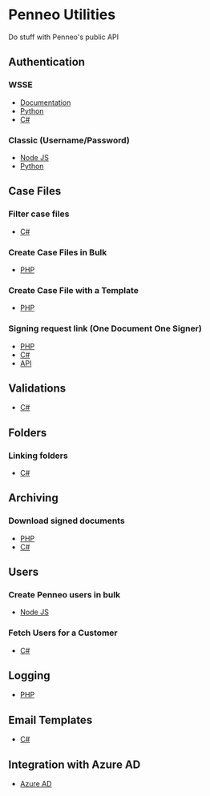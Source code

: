 # Penneo Utilities

Do stuff with Penneo's public API

## Authentication
### WSSE
- [Documentation][doc-auth-wsse]
- [Python][py-auth-wsse]
- [C#][cs-auth-wsse]
### Classic (Username/Password)
- [Node JS][js-auth-classic]
- [Python][py-auth-classic]

## Case Files
### Filter case files
- [C#][cs-filter-case-files]
### Create Case Files in Bulk
- [PHP][php-bulk-create-case-files]
### Create Case File with a Template
- [PHP][php-case-file-template]
### Signing request link (One Document One Signer)
- [PHP][php-casefile-one-doc-one-signer]
- [C#][cs-casefile-one-doc-one-signer]
- [API][api-casefile-one-doc-one-signer]

## Validations
- [C#][cs-create-validation]

## Folders
### Linking folders
- [C#][cs-folder-link]

## Archiving
### Download signed documents ###
- [PHP][php-download-signed-documents]
- [C#][cs-download-signed-documents]

## Users
### Create Penneo users in bulk
- [Node JS][js-user-creation]

### Fetch Users for a Customer
- [C#][cs-user-customer-users]

## Logging
- [PHP][php-enable-logging]

## Email Templates
- [C#][cs-email-templates]

## Integration with Azure AD
- [Azure AD][doc-azuread]

<!-- Authentication -->
[js-auth-classic]: https://github.com/Penneo/api-utils/tree/master/js/auth/classic
[py-auth-wsse]: https://github.com/Penneo/api-utils/tree/master/py/auth/wsse
[py-auth-classic]: https://github.com/Penneo/api-utils/tree/master/py/auth/classic
[cs-auth-wsse]: https://github.com/Penneo/api-utils/tree/master/cs/auth/wsse

<!-- Case files -->
[cs-filter-case-files]: https://github.com/Penneo/api-utils/tree/master/cs/filter-case-files
[php-bulk-create-case-files]: https://github.com/Penneo/api-utils/tree/master/php/bulk-case-file-creation
[php-case-file-template]: https://github.com/Penneo/api-utils/tree/master/php/casefile/case-file-template
[php-casefile-one-doc-one-signer]: https://github.com/Penneo/api-utils/tree/master/php/casefile/one-doc-one-signer
[cs-casefile-one-doc-one-signer]: https://github.com/Penneo/api-utils/tree/master/cs/casefile/one-doc-one-signer
[api-casefile-one-doc-one-signer]: https://github.com/Penneo/api-utils/tree/master/api/casefile/one-doc-one-signer/doc.md

<!-- Validations -->
[cs-create-validation]: https://github.com/Penneo/api-utils/tree/master/cs/create-validation

<!-- Folders -->
[cs-folder-link]: https://github.com/Penneo/api-utils/tree/master/cs/folder-link

<!-- Archiving -->
[php-download-signed-documents]: https://github.com/Penneo/api-utils/tree/master/php/download-signed-documents
[cs-download-signed-documents]: https://github.com/Penneo/api-utils/tree/master/cs/download-signed-documents

<!-- Users -->
[js-user-creation]: https://github.com/Penneo/api-utils/tree/master/js/user-creation
[cs-user-customer-users]: https://github.com/Penneo/api-utils/tree/master/cs/customer-users

<!-- Logging -->
[php-enable-logging]: https://github.com/Penneo/api-utils/tree/master/php/enable-logging

<!-- Email templates -->
[cs-email-templates]: https://github.com/Penneo/api-utils/tree/master/cs/email-templates

<!-- documenation -->
[doc-auth-wsse]: https://github.com/penneo/api-utils/tree/master/doc/auth.md
[doc-azuread]: https://github.com/penneo/api-utils/tree/master/doc/azuread/azuread.md
